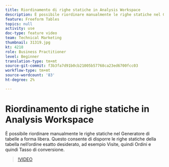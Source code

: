 ```yaml
---
title: Riordinamento di righe statiche in Analysis Workspace
description: È possibile riordinare manualmente le righe statiche nel Generatore di tabelle a forma libera. Questo consente di disporre le righe statiche della tabella nell’ordine esatto desiderato, ad esempio Visite, quindi Ordini e quindi Tasso di conversione.
feature: Freeform Tables
topics: null
activity: use
doc-type: feature video
team: Technical Marketing
thumbnail: 31319.jpg
kt: 4218
role: Business Practitioner
level: Beginner
translation-type: tm+mt
source-git-commit: f3b3fa7d91b0cb21005b57768ca23ed6700fcc03
workflow-type: tm+mt
source-wordcount: '83'
ht-degree: 2%

---
```



# Riordinamento di righe statiche in Analysis Workspace

È possibile riordinare manualmente le righe statiche nel Generatore di tabelle a forma libera. Questo consente di disporre le righe statiche della tabella nell’ordine esatto desiderato, ad esempio Visite, quindi Ordini e quindi Tasso di conversione.

>[!VIDEO](https://video.tv.adobe.com/v/31319/?quality=12)
